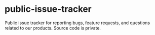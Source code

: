 # public-issue-tracker
Public issue tracker for reporting bugs, feature requests, and questions related to our products. Source code is private.
